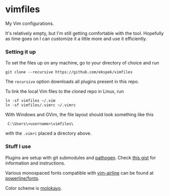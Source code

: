 # vimfiles

My Vim configurations.

It's relatively empty, but I'm still getting comfortable with the tool. Hopefully as time goes on I can customize it a little more and use it efficiently.

### Setting it up

To set the files up on any machine, go to your directory of choice and run

    git clone --recursive https://github.com/ekspek/vimfiles

The `recursive` option downloads all plugins present in this repo.

To link the local Vim files to the cloned repo in Linux, run

    ln -sf vimfiles ~/.vim
    ln -sf vimfiles/.vimrc ~/.vimrc

With Windows and GVim, the file layout should look something like this

     C:\Users\<username>\vimfiles\

with the `.vimrc` placed a directory above.

### Stuff I use

Plugins are setup with git submodules and [pathogen](https://github.com/tpope/vim-pathogen). Check [this gist](https://gist.github.com/manasthakur/d4dc9a610884c60d944a4dd97f0b3560) for information and instructions.

Various monospaced fonts compatible with [vim-airline](https://github.com/vim-airline/vim-airline) can be found at [powerline/fonts](https://github.com/powerline/fonts).

Color scheme is [molokayo](https://github.com/fmoralesc/molokayo).
